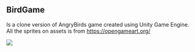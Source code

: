 ## BirdGame
Is a clone version of AngryBirds game created using Unity Game Engine.<br/>
All the sprites on assets is from https://opengameart.org/

<img src="img/Demo.gif"/>
